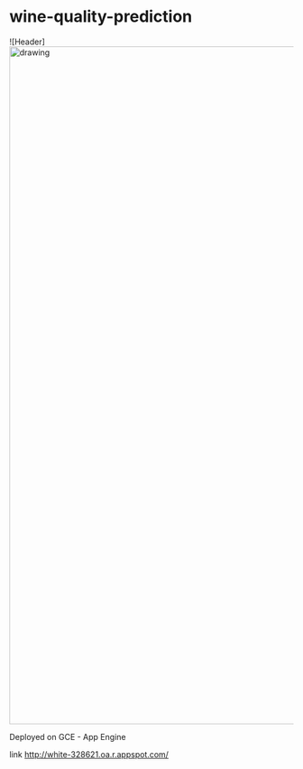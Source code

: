 # wine-quality-prediction

![Header]<img src="https://www.thedrinksbusiness.com/content/uploads/2017/08/Prosecco-istock-640x427.jpg" alt="drawing" width="1200"/>

Deployed on GCE - App Engine

link http://white-328621.oa.r.appspot.com/
